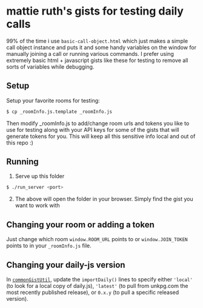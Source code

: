 # mattie ruth's gists for testing daily calls

99% of the time i use `basic-call-object.html` which just makes a simple call
object instance and puts it and some handy variables on the window for
manually joining a call or running various commands. I prefer using extremely
basic html + javascript gists like these for testing to remove all sorts of
variables while debugging.

## Setup

Setup your favorite rooms for testing:

```bash
$ cp _roomInfo.js.template _roomInfo.js
```

Then modify \_roomInfo.js to add/change room urls and tokens you like to use for
testing along with your API keys for some of the gists that will generate
tokens for you. This will keep all this sensitive info local and out of this
repo :)

## Running

1. Serve up this folder

```bash
$ ./run_server <port>
```

2. The above will open the folder in your browser. Simply find the gist you want
   to work with

## Changing your room or adding a token

Just change which room `window.ROOM_URL` points to or `window.JOIN_TOKEN` points
to in your `_roomInfo.js` file.

## Changing your daily-js version

In [`commonGistUtil`](./commonGistUtils.js#L18-L21), update the `importDaily()` lines to specify either `'local'` (to look for a local copy of daily.js), `'latest'` (to pull from unkpg.com the most recently published release), or `0.x.y` (to pull a specific released version).